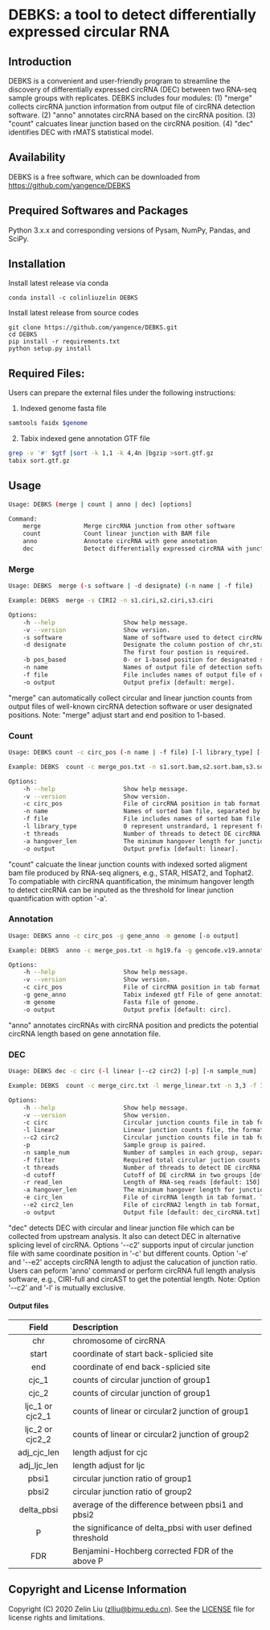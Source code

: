 # DEBKS: a tool to detect differentially expressed circular RNA

## Introduction

DEBKS is a convenient and user-friendly program to streamline the discovery of differentially expressed circRNA (DEC) between two RNA-seq sample groups with replicates. DEBKS includes four modules: (1) "merge" collects circRNA junction information from output file of circRNA detection software. (2) "anno" annotates circRNA based on the circRNA position. (3) "count" calcuates linear junction based on the circRNA position. (4) "dec" identifies DEC with rMATS statistical model.

## Availability

DEBKS is a free software, which can be downloaded from https://github.com/yangence/DEBKS

## Prequired Softwares and Packages

Python 3.x.x and corresponding versions of Pysam, NumPy, Pandas, and SciPy.

## Installation

Install latest release via conda
```
conda install -c colinliuzelin DEBKS
```

Install latest release from source codes
```
git clone https://github.com/yangence/DEBKS.git
cd DEBKS
pip install -r requirements.txt
python setup.py install
```

## Required Files:

Users can prepare the external files under the following instructions:

1) Indexed genome fasta file

```bash
samtools faidx $genome
```

2) Tabix indexed gene annotation GTF file

```bash
grep -v '#' $gtf |sort -k 1,1 -k 4,4n |bgzip >sort.gtf.gz
tabix sort.gtf.gz
```

## Usage

```bash
Usage: DEBKS (merge | count | anno | dec) [options]

Command:
    merge            Merge circRNA junction from other software
    count            Count linear junction with BAM file
    anno             Annotate circRNA with gene annotation
    dec              Detect differentially expressed circRNA with junction information
```


### Merge

```bash
Usage: DEBKS  merge (-s software | -d designate) (-n name | -f file)  [-b pos_based]  [-o output]

Example: DEBKS  merge -s CIRI2 -n s1.ciri,s2.ciri,s3.ciri

Options:
    -h --help                   Show help message.
    -v --version                Show version.
    -s software                 Name of software used to detect circRNA (e.g. ciri2, circexplorer2, find_circ).
    -d designate                Designate the column postion of chr,start,end,circ,linear in the tab format output file of detection software (e.g. 1,2,3,4,5).
                                The first four postion is required.
    -b pos_based                0- or 1-based position for designated start and end position, separated by comma [default: 1,1].
    -n name                     Names of output file of detection software, separated by comma (e.g. s1,s2,s3).
    -f file                     File includes names of output file of detection software, separated by line breaks.
    -o output                   Output prefix [default: merge].
```

"merge" can automatically collect circular and linear junction counts from output files of well-known circRNA detection software or user designated positions.
Note: "merge" adjust start and end position to 1-based.
### Count

```bash
Usage: DEBKS count -c circ_pos (-n name | -f file) [-l library_type] [-t threads]  [-a hangover_len]  [-o output]

Example: DEBKS  count -c merge_pos.txt -n s1.sort.bam,s2.sort.bam,s3.sort.bam

Options:
    -h --help                   Show help message.
    -v --version                Show version.
    -c circ_pos                 File of circRNA position in tab format (the first three columns are chr, start, end).
    -n name                     Names of sorted bam file, separated by comma (e.g. bam1,bam2,bam3).
    -f file                     File includes names of sorted bam file, separated by line breaks.
    -l library_type             0 represent unstrandard, 1 represent fr-firststrand (e.g., dUTP protocol), 2 represent fr-secondstrand [default: 0].
    -t threads                  Number of threads to detect DE circRNA [default: 4].
    -a hangover_len             The minimum hangover length for junction quantification [default: 6].
    -o output                   Output prefix [default: linear].
```

"count" calcuate the linear junction counts with indexed sorted aligment bam file produced by RNA-seq aligners, e.g., STAR, HISAT2, and Tophat2.
To compatiable with circRNA quantification, the minimum hangover length to detect circRNA can be inputed as the threshold for linear junction quantification with option '-a'.

### Annotation

```bash
Usage: DEBKS anno -c circ_pos -g gene_anno -m genome [-o output]

Example: DEBKS  anno -c merge_pos.txt -m hg19.fa -g gencode.v19.annotation.sort.gtf.gz

Options:
    -h --help                   Show help message.
    -v --version                Show version.
    -c circ_pos                 File of circRNA position in tab format (the first three columns are chr, start, end).
    -g gene_anno                Tabix indexed gtf File of gene annotation.
    -m genome                   Fasta file of genome.
    -o output                   Output prefix [default: circ].
```

"anno" annotates circRNAs with circRNA position and predicts the potential circRNA length based on gene annotation file.

### DEC

```bash
Usage: DEBKS dec -c circ (-l linear |--c2 circ2) [-p] [-n sample_num] [-f filter] [-t threads] [-d cutoff] [-r read_len] [-a hangover_len] [-e circ_len] [--e2 circ2_len] [-o output]

Example: DEBKS  count -c merge_circ.txt -l merge_linear.txt -n 3,3 -f 12 -t 20 -e anno_len.txt

Options:
    -h --help                   Show help message.
    -v --version                Show version.
    -c circ                     Circular junction counts file in tab format, the first three columns is circRNA position (chr,start,end).
    -l linear                   Linear junction counts file, the format is same with -c.
    --c2 circ2                  Circular junction counts file in tab format, the format is same with -c.
    -p                          Sample group is paired.
    -n sample_num               Number of samples in each group, separated by comma (e.g. 2,3).
    -f filter                   Required total circular juction counts in all samples to filter out low expressed circRNAs [default: 0].
    -t threads                  Number of threads to detect DE circRNA [default: 4].
    -d cutoff                   Cutoff of DE circRNA in two groups [default: 0.05].
    -r read_len                 Length of RNA-seq reads [default: 150].
    -a hangover_len             The minimum hangover length for junction quantification [default: 6].
    -e circ_len                 File of circRNA length in tab format. The first four columns is circRNA position (chr, start, end) and circRNA length.
    --e2 circ2_len              File of circRNA2 length in tab format, only work with --c2. The format is same with -e.
    -o output                   Output file [default: dec_circRNA.txt].
```

"dec" detects DEC with circular and linear junction file which can be collected from upstream analysis. It also can detect DEC in alternative splicing level of circRNA. Options '--c2' supports input of circular junction file with same coordinate position in '-c' but different counts.
Option '-e' and '--e2' accepts circRNA length to adjust the calucation of junction ratio. Users can peform 'anno' command or perform circRNA full length analysis software, e.g., CIRI-full and circAST to get the potential length.
Note: Option '--c2' and '-l' is mutually exclusive.
#### Output files
|Field|Description|
|:------:|:------|
|chr| chromosome of circRNA|
|start| coordinate of start back-splicied site|
|end| coordinate of end back-splicied site|
|cjc_1| counts of circular junction of group1|
|cjc_2| counts of circular junction of group1|
|ljc_1 or cjc2_1| counts of linear or circular2 junction of group1|
|ljc_2 or cjc2_2| counts of linear or circular2 junction of group2|
|adj_cjc_len| length adjust for cjc|
|adj_ljc_len| length adjust for ljc|
|pbsi1| circular junction ratio of group1|
|pbsi2| circular junction ratio of group2|
|delta_pbsi| average of the difference between pbsi1 and pbsi2|
|P| the significance of delta_pbsi with user defined threshold|
|FDR| Benjamini-Hochberg corrected FDR of the above P|

## Copyright and License Information

Copyright (C) 2020 Zelin Liu (zlliu@bjmu.edu.cn). See the [LICENSE](https://github.com/yangence/DEBKS/blob/master/LICENSE) file for license rights and limitations.